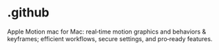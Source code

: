 # .github
Apple Motion mac for Mac: real‑time motion graphics and behaviors &amp; keyframes; efficient workflows, secure settings, and pro‑ready features.
